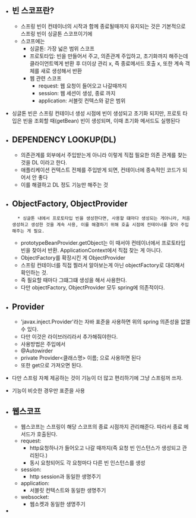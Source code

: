 * ## 빈 스코프란?
	* 스프링 빈이 컨테이너의 시작과 함께 종료될때까지 유지되는 것은 기본적으로 스프링 빈이 싱글톤 스코프이기에
	* 스코프에는
		* 싱글톤: 가장 넓은 범위 스코프
		* 프로토타입: 빈을 만들어서 주고, 의존관계 주입하고, 초기화까지 해주는데 클라이언트엑게 반환 후 더이상 관리 x, 즉 종료메서드 호출 x, 또한 계속 객체를 새로 생성해서 반환
		* 웹 관련 스코프
			* request: 웹 요청이 들어오고 나갈때까지
			* session: 웹 세션이 생성, 종료 까지
			* application: 서블릿 컨텍스와 같은 범위
* 싱글톤 빈은 스프링 컨테이너 생성 시점에 빈이 생성되고 초기화 되지만, 프로토 타입은 빈을 조회할 때(getBean) 빈이 생성되며, 이때 초기화 메서드도 실행된다
* ## DEPENDENCY LOOKUP(DL)
	* 의존관계를 외부에서 주입받는게 아니라 이렇게 직접 필요한 의존 관계를 찾는 것을 DL 이라고 한다.
	* 애플리케이션 컨텍스트 전체를 주입받게 되면, 컨테이너에 종속적인 코드가 되어서 안 좋다
	* 이를 해결하고 DL 정도 기능만 해주는 것
* ## ObjectFactory, ObjectProvider
		* 싱글톤 내에서 프로토타입 빈을 생성한다면, 사용할 떄마다 생성되는 게아니라, 처음 생성하고 생성한 것을 계속 사용, 이를 해결하기 위해 호출 시점에 컨테이너를 찾아 주입해주는 게 필요.
	* prototypeBeanProvider.getObject는 이 때서야 컨테이너에서 프로토타입 빈을 찾아서 반환. ApplicationContext에서 직접 찾는 게 아니다.
	* ObjectFactory를 확장시킨 게 ObjectProvider
	* 스프링 컨테이너를 직접 찔러서 알아보는게 아닌 objectFactory로 대리해서 확인하는 것.
	* 즉 필요할 때마다 그떄그떄 생성을 해서 사용한다.
	* 다만 objectFactory, ObjectProvider 모두 spring에 의존적이다.
* ## Provider
	* 'javax.inject.Provider'라는 자바 표준을 사용하면 위의 spring 의존성을 없앨 수 있다.
	* 다만 이것은 라이브러리라서 추가해줘야한다.
	* 사용방법은 주입에서
	* @Autowirder
	* private Provider<클래스명> 이름;  으로 사용하면 된다
	* 또한 get으로 가져오면 된다.
* 다만 스프링 자체 제공하는 것이 기능이 더 많고 편리하기에 그냥 스프링꺼 쓰자.
* 기능이 비슷한 경우만 표준을 사용


* ## 웹스코프
	* 웹스코프는 스프링이 해당 스코프의 종료 시점까지 관리해준다. 따라서 종료 메서드가 호출된다.
	* request:
		* http요청하나가 들어오고 나갈 때까지(즉 요청 빈 인스턴스가 생성되고 관리된다.)
		* 동시 요청되어도 각 요청마다 다른 빈 인스턴스를 생성
	* session:
		* http session과 동일한 생명주기
	* application:
		* 서블릿 컨텍스트와 동일한 생명주기
	* websocket:
		* 웹소켓과 동일한 생명주기
* 